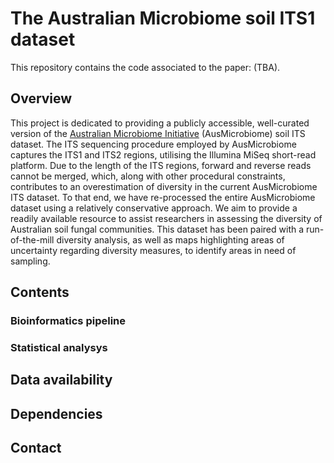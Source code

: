 # The Australian Microbiome soil ITS1 dataset

This repository contains the code associated to the paper: (TBA).

## Overview

This project is dedicated to providing a publicly accessible, well-curated version of the [Australian Microbiome Initiative](https://www.australianmicrobiome.com/) (AusMicrobiome) soil ITS dataset. The ITS sequencing procedure employed by AusMicrobiome captures the ITS1 and ITS2 regions, utilising the Illumina MiSeq short-read platform. Due to the length of the ITS regions, forward and reverse reads cannot be merged, which, along with other procedural constraints, contributes to an overestimation of diversity in the current AusMicrobiome ITS dataset. To that end, we have re-processed the entire AusMicrobiome dataset using a relatively conservative approach. We aim to provide a readily available resource to assist researchers in assessing the diversity of Australian soil fungal communities. This dataset has been paired with a run-of-the-mill diversity analysis, as well as maps highlighting areas of uncertainty regarding diversity measures, to identify areas in need of sampling.

## Contents

### Bioinformatics pipeline

### Statistical analysys

## Data availability

## Dependencies

## Contact
